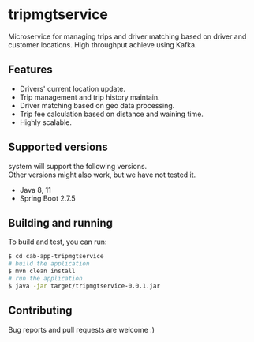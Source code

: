 # tripmgtservice
Microservice for managing trips and driver matching based on driver and customer locations. High throughput achieve using Kafka.

## Features
* Drivers' current location update.
* Trip management and trip history maintain.
* Driver matching based on geo data processing.
* Trip fee calculation based on distance and waining time.
* Highly scalable.

## Supported versions

system will support the following versions.  
Other versions might also work, but we have not tested it.

* Java 8, 11
* Spring Boot 2.7.5

## Building and running

To build and test, you can run:

```sh
$ cd cab-app-tripmgtservice
# build the application
$ mvn clean install
# run the application
$ java -jar target/tripmgtservice-0.0.1.jar
```

## Contributing

Bug reports and pull requests are welcome :)